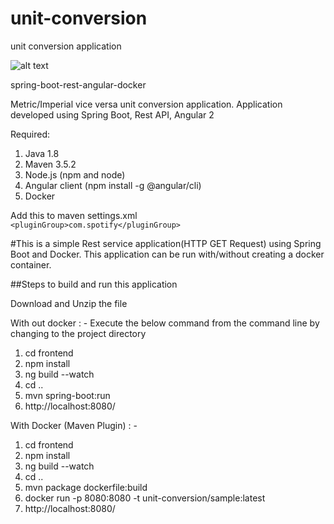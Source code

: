 # unit-conversion
unit conversion application

![alt text](https://github.com/srimanthk/unit-conversion.v1/blob/master/Capture.PNG)

spring-boot-rest-angular-docker

Metric/Imperial vice versa unit conversion application. Application developed using Spring Boot, Rest API, Angular 2

Required:

1. Java 1.8
2. Maven 3.5.2
3. Node.js (npm and node)
4. Angular client (npm install -g @angular/cli)
5. Docker

Add this to maven settings.xml </br>
```<pluginGroup>com.spotify</pluginGroup>```

#This is a simple Rest service application(HTTP GET Request) using Spring Boot and Docker. This application can be run with/without creating a docker container.

##Steps to build and run this application

Download and Unzip the file

With out docker : - Execute the below command from the command line by changing to the project directory 
1. cd frontend
2. npm install
3. ng build --watch 
4. cd .. 
5. mvn spring-boot:run
6. http://localhost:8080/

With Docker (Maven Plugin) : - 
1. cd frontend
2. npm install
3. ng build --watch 
4. cd .. 
5. mvn package dockerfile:build 
6. docker run -p 8080:8080 -t unit-conversion/sample:latest
7. http://localhost:8080/
